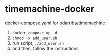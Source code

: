 # timemachine-docker
docker-compose.yaml for odarriba/timemachine

1. `docker-compose up -d`
2. `chmod +x add_user.sh`
3. run script, `./add_user.sh`
4. and then, follow the instructions
